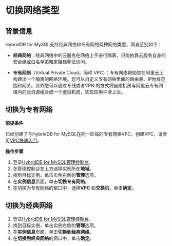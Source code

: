 # 切换网络类型

## 背景信息

HybridDB for MySQL支持经典网络和专有网络两种网络类型，两者区别如下：

-   **经典网络**：经典网络中的云服务在网络上不进行隔离，只能依靠云服务自身的安全组或白名单策略来阻挡非法访问。

-   **专有网络**（Virtual Private Cloud，简称 VPC）：专有网络帮助您在阿里云上构建出一个隔离的网络环境。您可以自定义专有网络里面的路由表、IP地址范围和网关。此外您可以通过专线或者VPN 的方式将自建机房与阿里云专有网络内的云资源组合成一个虚拟机房，实现应用平滑上云。


## 切换为专有网络

**前提条件**

已经创建了与HybridDB for MySQL在同一区域的专有网络VPC。创建VPC，请参见[VPC快速入门](https://www.alibabacloud.com/help/zh/doc-detail/65398.html)。

**操作步骤**

1.  登录[HybridDB for MySQL管理控制台](https://petadata.console.aliyun.com/)。
2.  在管理控制台左上方选择实例所在**地域**。
3.  找到目标实例，单击实例右侧的**管理**选项。
4.  在**实例信息**页面，单击**切换专有网络**。
5.  在切换为专有网络的窗口中，选择**VPC** 和**交换机**，单击**确定**。

## 切换为经典网络

1.  登录[HybridDB for MySQL管理控制台](https://petadata.console.aliyun.com/)。
2.  找到目标实例，单击实例右侧的**管理**选项。
3.  在**实例信息**页面，单击**切换到经典网络**。
4.  在**切换到经典网络**的窗口中，单击**确定**。

